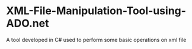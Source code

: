 # XML-File-Manipulation-Tool-using-ADO.net
A tool developed in C# used to perform some basic operations on xml file
